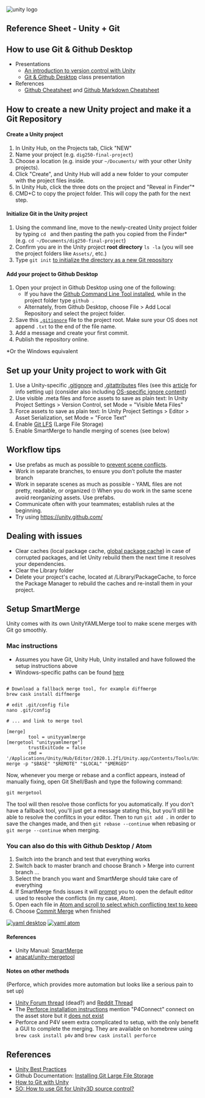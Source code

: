 

![unity logo](images/unity-logo-293w.png)

## Reference Sheet - Unity + Git




## How to use Git & Github Desktop

- Presentations
	- [An introduction to version control with Unity](https://docs.google.com/presentation/d/1phoKp9d7BjhM0scs78rim6DtcUGoJAy4L31eDrR3zGE/edit#slide=id.g9b165dbc7b_0_0)
	- [Git & Github Desktop](https://docs.google.com/presentation/d/1vtK6LoqwF4rQQZZy-ovuEgsYUwwMRXsqDVMOjAPSBt0/edit#slide=id.g9125938793_0_11) class presentation
- References
	- [Github Cheatsheet](https://github.github.com/training-kit/downloads/github-git-cheat-sheet.pdf) and [Github Markdown Cheatsheet](https://guides.github.com/pdfs/markdown-cheatsheet-online.pdf)



## How to create a new Unity project and make it a Git Repository

#### Create a Unity project

1. In Unity Hub, on the Projects tab, Click "NEW"
1. Name your project (e.g. `dig250-final-project`)
1. Choose a location (e.g. inside your `~/Documents/` with your other Unity projects).
1. Click "Create", and Unity Hub will add a new folder to your computer with the project files inside.
1. In Unity Hub, click the three dots on the project and "Reveal in Finder"*
1. CMD+C to copy the project folder. This will copy the path for the next step.

#### Initialize Git in the Unity project

1. Using the command line, move to the newly-created Unity project folder by typing `cd ` and then pasting the path you copied from the Finder* (e.g. `cd ~/Documents/dig250-final-project`)
1. Confirm you are in the Unity project **root directory** `ls -la` (you will see the project folders like `Assets/`, etc.)
1. Type `git init` [to initialize the directory as a new Git repository](https://docs.google.com/presentation/d/1vtK6LoqwF4rQQZZy-ovuEgsYUwwMRXsqDVMOjAPSBt0/edit#slide=id.ga9a9dc793f_0_0)

#### Add your project to Github Desktop

1. Open your project in Github Desktop using one of the following:
	- If you have the [Github Command Line Tool installed](https://docs.github.com/en/desktop/installing-and-configuring-github-desktop/launching-github-desktop-from-the-command-line), while in the project folder type `github .`
	- Alternately, from Github Desktop, choose File > Add Local Repository and select the project folder.
1. Save this [`.gitignore`](https://www.gitignore.io/api/unity,macos,windows) file to the project root. Make sure your OS does not append `.txt` to the end of the file name.
1. Add a message and create your first commit.
1. Publish the repository online.



*Or the Windows equivalent


## Set up your Unity project to work with Git

1. Use a Unity-specific [.gitignore](https://github.com/github/gitignore/blob/master/Unity.gitignore) and [.gitattributes](https://gist.github.com/FullStackForger/fe2b3da81e60337757fe82d74ebf7d7a) files (see this [article](https://thoughtbot.com/blog/how-to-git-with-unity) for info setting up) (consider also including [OS-specific ignore content](https://www.gitignore.io/api/unity,macos,windows))
1. Use visible .meta files and force assets to save as plain text: In Unity Project Settings > Version Control, set Mode = "Visible Meta Files"
1. Force assets to save as plain text: In Unity Project Settings > Editor > Asset Serialization, set Mode = "Force Text"
1. Enable [Git LFS](https://git-lfs.github.com/) (Large File Storage)
1. Enable SmartMerge to handle merging of scenes (see below)


## Workflow tips

- Use prefabs as much as possible to [prevent scene conflicts](https://medium.com/helloiconic/5-must-read-tips-to-use-git-with-unity-e8a308aa83a4).
- Work in separate branches, to ensure you don’t pollute the master branch
- Work in separate scenes as much as possible - YAML files are not pretty, readable, or organized 🙄 When you do work in the same scene avoid reorganizing assets. Use prefabs.
- Communicate often with your teammates; establish rules at the beginning.
- Try using https://unity.github.com/


## Dealing with issues
- Clear caches (local package cache, [global package cache](https://docs.unity3d.com/Manual/upm-cache.html)) in case of corrupted packages, and let Unity rebuild them the next time it resolves your dependencies.
- Clear the Library folder
- Delete your project's cache, located at <project path>/Library/PackageCache, to force the Package Manager to rebuild the caches and re-install them in your project.





## Setup SmartMerge

Unity comes with its own UnityYAMLMerge tool to make scene merges with Git go smoothly.

### Mac instructions

- Assumes you have Git, Unity Hub, Unity <version> installed and have followed the setup instructions above
- Windows-specific paths can be found [here](https://github.com/anacat/unity-mergetool)

```

# Download a fallback merge tool, for example diffmerge
brew cask install diffmerge

# edit .git/config file
nano .git/config

# ... and link to merge tool

[merge]
        tool = unityyamlmerge
[mergetool "unityyamlmerge"]
        trustExitCode = false
        cmd = '/Applications/Unity/Hub/Editor/2020.1.2f1/Unity.app/Contents/Tools/UnityYAMLMerge' merge -p "$BASE" "$REMOTE" "$LOCAL" "$MERGED"

```

Now, whenever you merge or rebase and a conflict appears, instead of manually fixing, open Git Shell/Bash and type the following command:
```
git mergetool
```
The tool will then resolve those conflicts for you automatically. If you don't have a fallback tool, you'll just get a message stating this, but you'll still be able to resolve the conflitcs in your editor. Then to run `git add .` in order to save the changes made, and then `git rebase --continue` when rebasing or `git merge --continue` when merging.


### You can also do this with Github Desktop / Atom

1. Switch into the branch and test that everything works
1. Switch back to master branch and choose Branch > Merge into current branch ...
1. Select the branch you want and SmartMerge should take care of everything
1. If SmartMerge finds issues it will [prompt](images/git-resolve-yaml-desktop.png) you to open the default editor used to resolve the conflicts (in my case, Atom).
1. Open each file in [Atom and scroll to select which conflicting text to keep]((images/git-resolve-yaml-atom.png))
1. Choose [Commit Merge](images/git-resolve-yaml-desktop.png) when finished

[![yaml desktop](images/git-resolve-yaml-desktop-400w.png)](images/git-resolve-yaml-desktop.png)
[![yaml atom](images/git-resolve-yaml-atom-400w.png)](images/git-resolve-yaml-atom.png)


#### References

- Unity Manual: [SmartMerge](https://docs.unity3d.com/Manual/SmartMerge.html)
- [anacat/unity-mergetool](https://github.com/anacat/unity-mergetool)



#### Notes on other methods

(Perforce, which provides more automation but looks like a serious pain to set up)

- [Unity Forum thread](https://forum.unity.com/threads/smart-merge-not-working.315903/) (dead?) and [Reddit Thread](https://www.reddit.com/r/Unity3D/comments/39bdq5/how_to_solve_scene_conflicts_with_unitys_smart/)
- The [Perforce installation instructions](https://www.perforce.com/video-tutorials/vcs/installing-and-configuring-p4connect-unity) mention "P4Connect" connect on the asset store
but it [does not exist](https://assetstore.unity.com/?q=P4Connect&orderBy=1)
- Perforce and P4V seem extra complicated to setup, with the only benefit a GUI to complete the merging. They are available on homebrew using `brew cask install p4v` and `brew cask install perforce`





## References

- [Unity Best Practices](https://github.com/jaayap/Unity_Best_Practices/blob/master/En/Versioning.md/#versioning--git--unity)
- Github Documentation: [Installing Git Large File Storage
](https://docs.github.com/en/free-pro-team@latest/github/managing-large-files/installing-git-large-file-storage)
- [How to Git with Unity](https://thoughtbot.com/blog/how-to-git-with-unity)
- [SO: How to use Git for Unity3D source control?](https://stackoverflow.com/questions/18225126/how-to-use-git-for-unity3d-source-control)
